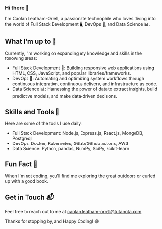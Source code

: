 ### Hi there 👋


I'm Caolan Leatham-Orrell, a passionate technophile who loves diving into the world of Full Stack Development 🖥️, DevOps 🐳, and Data Science 📊.

## What I'm up to 🌱

Currently, I'm working on expanding my knowledge and skills in the following areas:
- Full Stack Development 🔨: Building responsive web applications using HTML, CSS, JavaScript, and popular libraries/frameworks.
- DevOps 🐳: Automating and optimizing system workflows through continuous integration, continuous delivery, and infrastructure as code.
- Data Science 📊: Harnessing the power of data to extract insights, build predictive models, and make data-driven decisions.

## Skills and Tools 🧰

Here are some of the tools I use daily:
- Full Stack Development: Node.js, Express.js, React.js, MongoDB, Postgreql 
- DevOps: Docker, Kubernetes, Gitlab/Github actions, AWS
- Data Science: Python, pandas, NumPy, SciPy, scikit-learn

## Fun Fact 🎉

When I'm not coding, you'll find me exploring the great outdoors or curled up with a good book. 

## Get in Touch 📬

Feel free to reach out to me at caolan.leatham-orrell@tutanota.com

Thanks for stopping by, and Happy Coding! 😄







<!--
**kryptokazz/kryptokazz** is a ✨ _special_ ✨ repository because its `README.md` (this file) appears on your GitHub profile.

Here are some ideas to get you started:

- 🔭 I’m currently working on ...
- 🌱 I’m currently learning ...
- 👯 I’m looking to collaborate on ...
- 🤔 I’m looking for help with ...
- 💬 Ask me about ...
- 📫 How to reach me: ...
- 😄 Pronouns: ...
- ⚡ Fun fact: ...
-->
